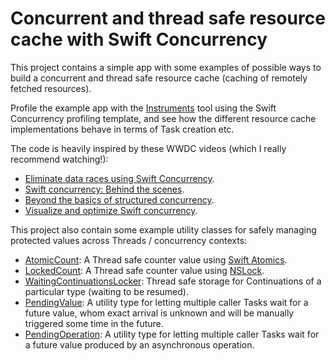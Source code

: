 # Concurrent and thread safe resource cache with Swift Concurrency

This project contains a simple app with some examples of possible ways to build a concurrent and thread safe resource cache (caching of remotely fetched resources).

Profile the example app with the [Instruments](https://developer.apple.com/videos/play/wwdc2019/411/) tool using the Swift Concurrency profiling template,
and see how the different resource cache implementations behave in terms of Task creation etc.

The code is heavily inspired by these WWDC videos (which I really recommend watching!):

- [Eliminate data races using Swift Concurrency](https://developer.apple.com/videos/play/wwdc2022/110351/).
- [Swift concurrency: Behind the scenes](https://developer.apple.com/videos/play/wwdc2021/10254/).
- [Beyond the basics of structured concurrency](https://developer.apple.com/videos/play/wwdc2023/10170/).
- [Visualize and optimize Swift concurrency](https://developer.apple.com/videos/play/wwdc2022/110350/).

This project also contain some example utility classes for safely managing protected values across Threads / concurrency contexts:

- [AtomicCount](ResourceCache/Utils/AtomicCount.swift): A Thread safe counter value using [Swift Atomics](https://github.com/apple/swift-atomics).
- [LockedCount](ResourceCache/Utils/LockedCount.swift): A Thread safe counter value using [NSLock](https://developer.apple.com/documentation/foundation/nslock).
- [WaitingContinuationsLocker](ResourceCache/Utils/WaitingContinuationsLocker.swift): Thread safe storage for Continuations of a particular type (waiting to be resumed).
- [PendingValue](ResourceCache/Utils/PendingValue.swift): A utility type for letting multiple caller Tasks wait for a future value, whom exact arrival is unknown and will be manually triggered some time in the future.
- [PendingOperation](ResourceCache/Utils/PendingOperation.swift): A utility type for letting multiple caller Tasks wait for a future value produced by an asynchronous operation.
